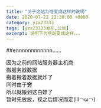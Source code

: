 ```yaml
---
title: "关于这站为啥变成这样的说明"
date: 2020-07-22 22:30:00 +0800
category: yzx23333
tags: [yzx23333发布,公告]
excerpt: 说明下为啥站变成这样。。。
---
```


##ennnnnnnnnnnn......

因为之前的网站服务器主机商  
搬服务器数据  
搬着搬着数据就炸了  
同时由于**穷**  
所以就搬到这白嫖了  
暂时先放放，视之后情况而定(lll￢ω￢)